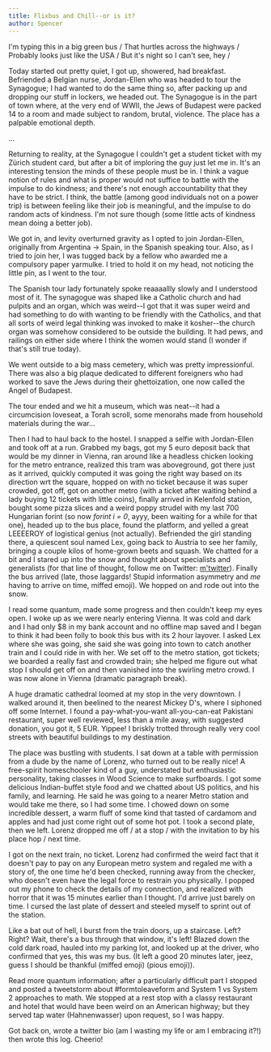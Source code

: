 ```yaml
---
title: Flixbus and Chill--or is it?
author: Spencer
---
```


I'm typing this in a big green bus /
That hurtles across the highways /
Probably looks just like the USA /
But it's night so I can't see, hey /

Today started out pretty quiet, I got up, showered, had breakfast. Befriended a Belgian nurse, Jordan-Ellen who was headed to tour the Synagogue; I had wanted to do the same thing so, after packing up and dropping our stuff in lockers, we headed out. The Synagogue is in the part of town where, at the very end of WWII, the Jews of Budapest were packed 14 to a room and made subject to random, brutal, violence. The place has a palpable emotional depth.

...

Returning to reality, at the Synagogue I couldn't get a student ticket with my Zürich student card, but after a bit of imploring the guy just let me in. It's an interesting tension the minds of these people must be in. I think a vague notion of rules and what is proper would not suffice to battle with the impulse to do kindness; and there's not enough accountability that they have to be strict. I think, the battle (among good individuals not on a power trip) is between feeling like their job is meaningful, and the impulse to do random acts of kindness. I'm not sure though (some little acts of kindness mean doing a better job).

We got in, and levity overturned gravity as I opted to join Jordan-Ellen, originally from Argentina -> Spain, in the Spanish speaking tour. Also, as I tried to join her, I was tugged back by a fellow who awarded me a compulsory paper yarmulke. I tried to hold it on my head, not noticing the little pin, as I went to the tour.

The Spanish tour lady fortunately spoke reaaaallly slowly and I understood most of it. The synagogue was shaped like a Catholic church and had pulpits and an organ, which was weird--I got that it was super weird and had something to do with wanting to be friendly with the Catholics, and that all sorts of weird legal thinking was invoked to make it kosher--the church organ was somehow considered to be outside the building. It had pews, and railings on either side where I think the women would stand (I wonder if that's still true today).

We went outside to a big mass cemetery, which was pretty impressionful. There was also a big plaque dedicated to different foreigners who had worked to save the Jews during their ghettoization, one now called the Angel of Budapest.

The tour ended and we hit a museum, which was neat--it had a circumcision loveseat, a Torah scroll, some menorahs made from household materials during the war...

Then I had to haul back to the hostel. I snapped a selfie with Jordan-Ellen and took off at a run. Grabbed my bags, got my 5 euro deposit back that would be my dinner in Vienna, ran around like a headless chicken looking for the metro entrance, realized this tram was aboveground, got there just as it arrived, quickly computed it was going the right way based on its direction wrt the square, hopped on with no ticket because it was super crowded, got off, got on another metro (with a ticket after waiting behind a lady buying 12 tickets with little coins), finally arrived in Kelenfold station, bought some pizza slices and a weird poppy strudel with my last 700 Hungarian forint (so now *forint i = 0*, ayyy, been waiting for a while for that one), headed up to the bus place, found the platform, and yelled a great LEEEEROY of logistical genius (not actually). Befriended the girl standing there, a quiescent soul named Lex, going back to Austria to see her family, bringing a couple kilos of home-grown beets and squash. We chatted for a bit and I stared up into the snow and thought about specialists and generalists (for that line of thought, follow me on Twitter:
[m'twitter](https://twitter.com/spencerjpeters)). Finally the bus arrived (late, those laggards! Stupid information asymmetry and *me* having to arrive on time, miffed emoji). We hopped on and rode out into the snow.

I read some quantum, made some progress and then couldn't keep my eyes open. I woke up as we were nearly entering Vienna. It was cold and dark and I had only $8 in my bank account and no offline map saved and I began to think it had been folly to book this bus with its 2 hour layover. I asked Lex where she was going, she said she was going into town to catch another train and I could ride in with her. We set off to the metro station, got tickets; we boarded a really fast and crowded train; she helped me figure out what stop I should get off on and then vanished into the swirling metro crowd. I was now alone in Vienna (dramatic paragraph break).

A huge dramatic cathedral loomed at my stop in the very downtown. I walked around it, then beelined to the nearest Mickey D's, where I siphoned off some Internet. I found a pay-what-you-want all-you-can-eat Pakistani restaurant, super well reviewed, less than a mile away, with suggested donation, you got it, 5 EUR. Yippee! I briskly trotted through really very cool streets with beautiful buildings to my destination.

The place was bustling with students. I sat down at a table with permission from a dude by the name of Lorenz, who turned out to be really nice! A free-spirit homeschooler kind of a guy, understated but enthusiastic personality, taking classes in Wood Science to make surfboards. I got some delicious Indian-buffet style food and we chatted about US politics, and his family, and learning. He said he was going to a nearer Metro station and would take me there, so I had some time. I chowed down on some incredible dessert, a warm fluff of some kind that tasted of cardamom and apples and had just come right out of some hot pot. I took a second plate, then we left. Lorenz dropped me off / at a stop / with the invitation to by his place hop / next time.

I got on the next train, no ticket. Lorenz had confirmed the weird fact that it doesn't pay to pay on any European metro system and regaled me with a story of, the one time he'd been checked, running away from the checker, who doesn't even have the legal force to restrain you physically. I popped out my phone to check the details of my connection, and realized with horror that it was 15 minutes earlier than I thought. I'd arrive just barely on time. I cursed the last plate of dessert and steeled myself to sprint out of the station.

Like a bat out of hell, I burst from the train doors, up a staircase. Left? Right? Wait, there's a bus through that window, it's left! Blazed down the cold dark road, hauled into my parking lot, and looked up at the driver, who confirmed that yes, this was my bus. (It left a good 20 minutes later, jeez, guess I should be thankful (miffed emoji) (pious emoji)).

Read more quantum information; after a particularly difficult part I stopped and posted a tweetstorm about #formtoleaveform and System 1 vs System 2 approaches to math. We stopped at a rest stop with a classy restaurant and hotel that would have been weird on an American highway; but they served tap water (Hahnenwasser) upon request, so I was happy.

Got back on, wrote a twitter bio (am I wasting my life or am I embracing it?!) then wrote this log. Cheerio!

